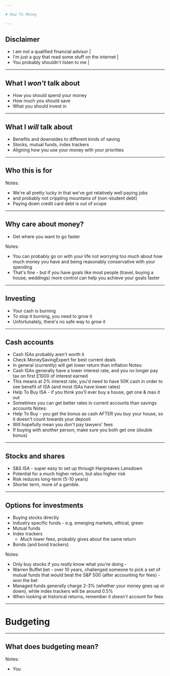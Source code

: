```yaml
---

# How To Money

---
```


## Disclaimer

- I am not a qualified financial advisor |
- I'm just a guy that read some stuff on the internet |
- You probably shouldn't listen to me |

---

## What I _won't_ talk about

- How you should spend your money
- How much you should save
- What you should invest in

---

## What I _will_ talk about

- Benefits and downsides to different kinds of saving
- Stocks, mutual funds, index trackers
- Aligning how you use your money with your priorities

---

## Who this is for

Notes:
- We're all pretty lucky in that we've got relatively well paying jobs
- and probably not crippling mountains of (non-student debt)
- Paying down credit card debt is out of scope

---

## Why care about money?

- Get where you want to go faster

Notes:
- You can probably go on with your life not worrying too much about how much money you have and being reasonably conservative with your spending
- That's fine - but if you have goals like most people (travel, buying a house, weddings) more control can help you achieve your goals faster
---

## Investing

- Your cash is burning
- To stop it burning, you need to grow it
- Unfortunately, there's no safe way to grow it

---
## Cash accounts
- Cash ISAs probably aren't worth it
- Check MoneySavingExpert for best current deals
- In general (currently) will get lower return than inflation
Notes:
- Cash ISAs generally have a lower interest rate, and you no longer pay tax on first £1000 of interest earned
- This means at 2% interest rate, you'd need to have 50K cash in order to see benefit of ISA (and most ISAs have lower rates)
- Help To Buy ISA - if you think you'll ever buy a house, get one & max it out
- Sometimes you can get better rates in current accounts than savings accounts
Notes:
- Help To Buy - you get the bonus as cash AFTER you buy your house, so it doesn't count towards your deposit
- Will hopefully mean you don't pay lawyers' fees
- If buying with another person, make sure you both get one (double bonus)
---
## Stocks and shares
- S&S ISA - super easy to set up through Hargreaves Lansdown
- Potential for a much higher return, but also higher risk
- Risk reduces long-term (5-10 years)
- Shorter term, more of a gamble.
---
## Options for investments
- Buying stocks directly
- Industry specific funds - e.g. emerging markets, ethical, green
- Mutual funds
- Index trackers
  - _Much_ lower fees, probably gives about the same return
- Bonds (and bond trackers)

Notes:
- Only buy stocks if you _really_ know what you're doing - 
- Warren Buffet bet - over 10 years, challenged someone to pick a set of mutual funds that would beat the S&P 500 (after accounting for fees) - won the bet
- Managed funds generally charge 2-3% (whether your money goes up or down), while index trackers will be around 0.5%
- When looking at historical returns, remember it *doesn't* account for fees
---
# Budgeting
---
## What does budgeting mean?
Notes:
- You